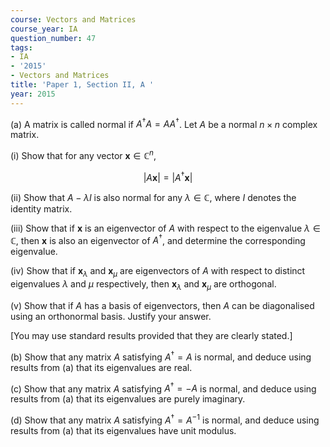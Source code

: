 ```yaml
---
course: Vectors and Matrices
course_year: IA
question_number: 47
tags:
- IA
- '2015'
- Vectors and Matrices
title: 'Paper 1, Section II, A '
year: 2015
---
```




(a) A matrix is called normal if $A^{\dagger} A=A A^{\dagger}$. Let $A$ be a normal $n \times n$ complex matrix.

(i) Show that for any vector $\mathbf{x} \in \mathbb{C}^{n}$,

$$|A \mathbf{x}|=\left|A^{\dagger} \mathbf{x}\right|$$

(ii) Show that $A-\lambda I$ is also normal for any $\lambda \in \mathbb{C}$, where $I$ denotes the identity matrix.

(iii) Show that if $\mathbf{x}$ is an eigenvector of $A$ with respect to the eigenvalue $\lambda \in \mathbb{C}$, then $\mathbf{x}$ is also an eigenvector of $A^{\dagger}$, and determine the corresponding eigenvalue.

(iv) Show that if $\mathbf{x}_{\lambda}$ and $\mathbf{x}_{\mu}$ are eigenvectors of $A$ with respect to distinct eigenvalues $\lambda$ and $\mu$ respectively, then $\mathbf{x}_{\lambda}$ and $\mathbf{x}_{\mu}$ are orthogonal.

(v) Show that if $A$ has a basis of eigenvectors, then $A$ can be diagonalised using an orthonormal basis. Justify your answer.

[You may use standard results provided that they are clearly stated.]

(b) Show that any matrix $A$ satisfying $A^{\dagger}=A$ is normal, and deduce using results from (a) that its eigenvalues are real.

(c) Show that any matrix $A$ satisfying $A^{\dagger}=-A$ is normal, and deduce using results from (a) that its eigenvalues are purely imaginary.

(d) Show that any matrix $A$ satisfying $A^{\dagger}=A^{-1}$ is normal, and deduce using results from (a) that its eigenvalues have unit modulus.